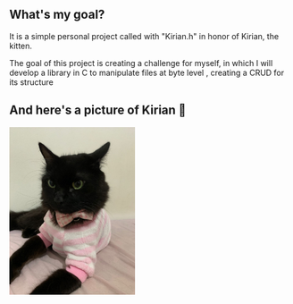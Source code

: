 ## What's my goal?

It is a simple personal project called with "Kirian.h" in honor of Kirian, the kitten.

The goal of this project is creating a challenge for myself, in which I will develop a library in C to manipulate files at byte level , creating a CRUD for its structure

## And here's a picture of Kirian 👑    

<img src="/bin/Kirian.jpeg" widith="300px" height="300px">
